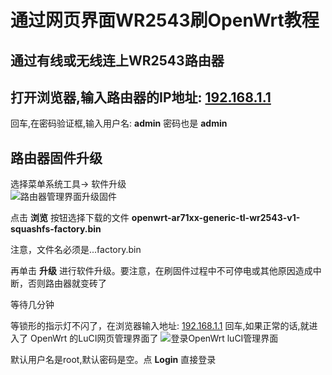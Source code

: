 通过网页界面WR2543刷OpenWrt教程
===========================

通过有线或无线连上WR2543路由器
--------

打开浏览器,输入路由器的IP地址: [192.168.1.1](http://192.168.1.1)
--------

回车,在密码验证框,输入用户名: **admin**  密码也是 **admin**

路由器固件升级
--------

选择菜单系统工具→ 软件升级  
![路由器管理界面升级固件](images/2.2.factory-upgrade.png)

点击 **浏览** 按钮选择下载的文件 **openwrt-ar71xx-generic-tl-wr2543-v1-squashfs-factory.bin**

注意，文件名必须是...factory.bin

再单击 **升级** 进行软件升级。要注意，在刷固件过程中不可停电或其他原因造成中断，否则路由器就变砖了

等待几分钟

等锁形的指示灯不闪了，在浏览器输入地址: [192.168.1.1](http://192.168.1.1)  回车,如果正常的话,就进入了 OpenWrt 的LuCI网页管理界面了
![登录OpenWrt luCI管理界面](images/2.2.luci-login.png)

默认用户名是root,默认密码是空。点 **Login** 直接登录